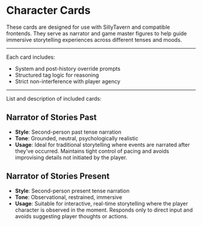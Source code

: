 # Character Cards

These cards are designed for use with SillyTavern and compatible frontends. They serve as narrator and game master figures to help guide immersive storytelling experiences across different tenses and moods.

---

Each card includes:
- System and post-history override prompts
- Structured <think> tag logic for reasoning
- Strict non-interference with player agency

---

List and description of included cards:

## Narrator of Stories Past

- **Style**: Second-person past tense narration  
- **Tone**: Grounded, neutral, psychologically realistic  
- **Usage**: Ideal for traditional storytelling where events are narrated after they've occurred. Maintains tight control of pacing and avoids improvising details not initiated by the player.

## Narrator of Stories Present

- **Style**: Second-person present tense narration  
- **Tone**: Observational, restrained, immersive  
- **Usage**: Suitable for interactive, real-time storytelling where the player character is observed in the moment. Responds only to direct input and avoids suggesting player thoughts or actions.
